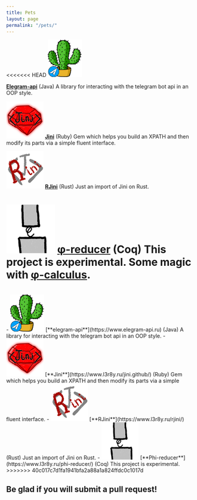 ```yaml
---
title: Pets
layout: page
permalink: "/pets/"
---
```

<<<<<<< HEAD
<img class="pet-item" alt="logo" src="https://raw.githubusercontent.com/l3r8yJ/elegram-api/23f60990b7839008951bc63310e50bec06205a59/docs/icon/telecactoos.svg" height="100px" /> 
  
<a href="https://www.elegram-api.ru"><b>Elegram-api</b></a> (Java) A library for interacting with the telegram bot api in an OOP style.

<img inline-image alt="logo" src="/assets/images/new-jini.svg" height="100px" /> <a href="https://www.l3r8y.ru/jini.github/"><b>Jini</b></a> (Ruby) Gem which helps you build an XPATH and then modify its parts via a simple fluent interface.

<img inline-image alt="logo" src="https://github.com/l3r8yJ/rjini/blob/master/docs/img/rjini.png?raw=true" height="100px" /> <a href="https://www.l3r8y.ru/rjini/">**RJini**</a> (Rust) Just an import of Jini on Rust.


<img inline-image alt="logo" src="https://github.com/l3r8yJ/phi-reducer/blob/master/docs/imgs/phi-reducer.png?raw=true" height="130px" /> <a href="https://www.l3r8y.ru/phi-reducer/">**φ-reducer**</a> (Coq) This project is experimental. Some magic with [φ-calculus](https://arxiv.org/abs/2111.13384).
=======
<br/>
  - <img alt="logo" src="https://raw.githubusercontent.com/l3r8yJ/elegram-api/23f60990b7839008951bc63310e50bec06205a59/docs/icon/telecactoos.svg" height="100px" /> [**elegram-api**](https://www.elegram-api.ru) (Java) A library for interacting with the telegram bot api in an OOP style.
  - <img alt="logo" src="https://raw.githubusercontent.com/l3r8yJ/jini.github/db555c356e7db006ad7b33b930dc4f4432add220/new-jini.svg" height="100px" /> [**Jini**](https://www.l3r8y.ru/jini.github/) (Ruby) Gem which helps you build an XPATH and then modify its parts via a simple fluent interface.
  - <img alt="logo" src="https://github.com/l3r8yJ/rjini/blob/master/docs/img/rjini.png?raw=true" height="100px" /> [**RJini**](https://www.l3r8y.ru/rjini/) (Rust) Just an import of Jini on Rust.
  - <img alt="logo" src="https://github.com/l3r8yJ/phi-reducer/blob/master/docs/imgs/phi-reducer.png?raw=true" height="100px" /> [**Phi-reducer**](https://www.l3r8y.ru/phi-reducer/) (Coq) This project is experimental.
>>>>>>> 40c017c7d1fa1941bfa2a88a1a824ffdc0c1017d

<br/>

## Be glad if you will submit a pull request!
